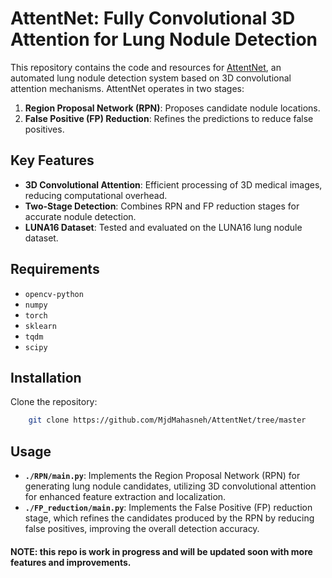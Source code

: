 # AttentNet: Fully Convolutional 3D Attention for Lung Nodule Detection

This repository contains the code and resources for [AttentNet](https://arxiv.org/abs/2407.14464), an automated lung nodule detection system based on 3D convolutional attention mechanisms. AttentNet operates in two stages:
1. **Region Proposal Network (RPN)**: Proposes candidate nodule locations.
2. **False Positive (FP) Reduction**: Refines the predictions to reduce false positives.

## Key Features
- **3D Convolutional Attention**: Efficient processing of 3D medical images, reducing computational overhead.
- **Two-Stage Detection**: Combines RPN and FP reduction stages for accurate nodule detection.
- **LUNA16 Dataset**: Tested and evaluated on the LUNA16 lung nodule dataset.

## Requirements

- `opencv-python`
- `numpy`
- `torch`
- `sklearn`
- `tqdm`
- `scipy`


## Installation
Clone the repository:

```bash
    git clone https://github.com/MjdMahasneh/AttentNet/tree/master
```

## Usage

- **`./RPN/main.py`**: Implements the Region Proposal Network (RPN) for generating lung nodule candidates, utilizing 3D convolutional attention for enhanced feature extraction and localization.
- **`./FP_reduction/main.py`**: Implements the False Positive (FP) reduction stage, which refines the candidates produced by the RPN by reducing false positives, improving the overall detection accuracy.

#### NOTE: this repo is work in progress and will be updated soon with more features and improvements.
